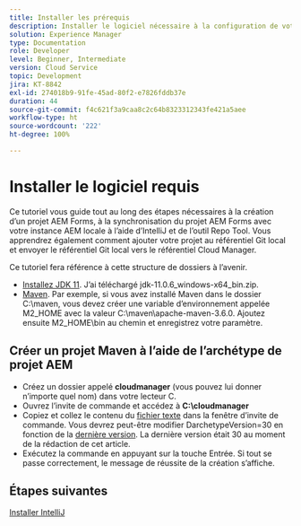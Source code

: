 ```yaml
---
title: Installer les prérequis
description: Installer le logiciel nécessaire à la configuration de votre environnement de développement
solution: Experience Manager
type: Documentation
role: Developer
level: Beginner, Intermediate
version: Cloud Service
topic: Development
jira: KT-8842
exl-id: 274018b9-91fe-45ad-80f2-e7826fddb37e
duration: 44
source-git-commit: f4c621f3a9caa8c2c64b8323312343fe421a5aee
workflow-type: ht
source-wordcount: '222'
ht-degree: 100%

---
```


# Installer le logiciel requis

Ce tutoriel vous guide tout au long des étapes nécessaires à la création d’un projet AEM Forms, à la synchronisation du projet AEM Forms avec votre instance AEM locale à l’aide d’IntelliJ et de l’outil Repo Tool. Vous apprendrez également comment ajouter votre projet au référentiel Git local et envoyer le référentiel Git local vers le référentiel Cloud Manager.





Ce tutoriel fera référence à cette structure de dossiers à l’avenir.

* [Installez JDK 11](https://www.oracle.com/java/technologies/downloads/#java11-windows). J’ai téléchargé jdk-11.0.6_windows-x64_bin.zip.
* [Maven](https://maven.apache.org/guides/getting-started/windows-prerequisites.html). Par exemple, si vous avez installé Maven dans le dossier C:\maven, vous devez créer une variable d’environnement appelée M2_HOME avec la valeur C:\maven\apache-maven-3.6.0. Ajoutez ensuite M2_HOME\bin au chemin et enregistrez votre paramètre.

## Créer un projet Maven à l’aide de l’archétype de projet AEM

* Créez un dossier appelé **cloudmanager** (vous pouvez lui donner n’importe quel nom) dans votre lecteur C.
* Ouvrez l’invite de commande et accédez à **C:\cloudmanager**
* Copiez et collez le contenu du [fichier texte](assets/creating-maven-project.txt) dans la fenêtre d’invite de commande. Vous devrez peut-être modifier DarchetypeVersion=30 en fonction de la [dernière version](https://github.com/adobe/aem-project-archetype/releases). La dernière version était 30 au moment de la rédaction de cet article.
* Exécutez la commande en appuyant sur la touche Entrée. Si tout se passe correctement, le message de réussite de la création s’affiche.

## Étapes suivantes

[Installer IntelliJ](./intellij-set-up.md)